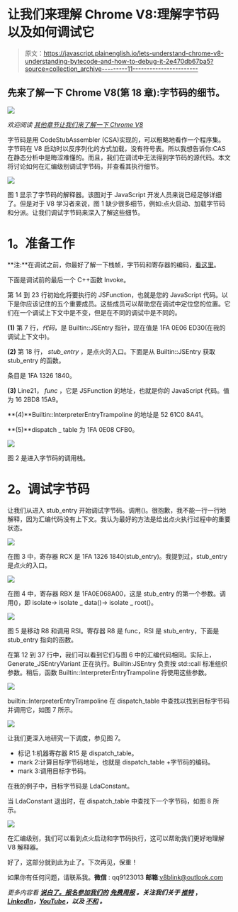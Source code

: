 # 让我们来理解 Chrome V8:理解字节码以及如何调试它

> 原文：<https://javascript.plainenglish.io/lets-understand-chrome-v8-understanding-bytecode-and-how-to-debug-it-2e470db67ba5?source=collection_archive---------11----------------------->

## 先来了解一下 Chrome V8(第 18 章):字节码的细节。

![](img/2229cb027639f57877eb360bf75cd927.png)

*欢迎阅读* [*其他章节让我们来了解一下 Chrome V8*](https://medium.com/@huidou)

字节码是用 CodeStubAssembler (CSA)实现的，可以粗略地看作一个程序集。字节码在 V8 启动时以反序列化的方式加载，没有符号表。所以我想告诉你:CAS 在静态分析中是晦涩难懂的。而且，我们在调试中无法得到字节码的源代码。本文将讨论如何在汇编级别调试字节码，并查看其执行细节。

![](img/f90eb0c9c6dae8457e5c2bbfd1e5dadd.png)

图 1 显示了字节码的解释器。该图对于 JavaScript 开发人员来说已经足够详细了。但是对于 V8 学习者来说，图 1 缺少很多细节，例如:点火启动、加载字节码和分派。让我们调试字节码来深入了解这些细节。

# **1。准备工作**

**注:**在调试之前，你最好了解一下栈帧，字节码和寄存器的编码，[看这里](https://medium.com/@huidou/lets-understand-chrome-v8-chapter-7-stack-frame-bb3fa3b7ad5)。

下面是调试前的最后一个 C++函数 Invoke。

第 14 到 23 行初始化将要执行的 JSFunction，也就是您的 JavaScript 代码。以下是你应该记住的五个重要成员。这些成员可以帮助您在调试中定位您的位置。它们在一个调试上下文中是不变，但是在不同的调试中是不同的。

**(1)** 第 7 行，*代码*，是 Builtin::JSEntry 指针，现在值是 1FA 0E06 ED30(在我的调试上下文中)。

**(2)** 第 18 行， *stub_entry* ，是点火的入口。下面是从 Builtin::JSEntry 获取 stub_entry 的函数。

条目是 1FA 1326 1840。

**(3)** Line21， *func* ，它是 JSFunction 的地址，也就是你的 JavaScript 代码。值为 16 2BD8 15A9。

**(4)**Builtin::InterpreterEntryTrampoline 的地址是 52 61C0 8A41。

**(5)**dispatch _ table 为 1FA 0E08 CFB0。

![](img/9055ff4cc0779faa8e47e6b179c89169.png)

图 2 是进入字节码的调用栈。

# **2。调试字节码**

让我们从进入 stub_entry 开始调试字节码。调用()。很抱歉，我不能一行一行地解释，因为汇编代码没有上下文。我认为最好的方法是给出点火执行过程中的重要状态。

![](img/f3f7d78af561148d6e992a8d222d1ce8.png)

在图 3 中，寄存器 RCX 是 1FA 1326 1840(stub_entry)。我提到过，stub_entry 是点火的入口。

![](img/1eb0fc806f20e3d65f7a6b7622e4e2ea.png)

在图 4 中，寄存器 RBX 是 1FA0E068A00，这是 stub_entry 的第一个参数。调用()，即 isolate-> isolate _ data()-> isolate _ root()。

![](img/68f79dbbc8c4ae8d843d26ea04114023.png)

图 5 是移动 R8 和调用 RSI。寄存器 R8 是 func，RSI 是 stub_entry，下面是 stub_entry 指向的函数。

在第 12 到 37 行中，我们可以看到它们与图 6 中的汇编代码相同。实际上，Generate_JSEntryVariant 正在执行。Builtin:JSEntry 负责按 std::call 标准组织参数。稍后，函数 Builtin::InterpreterEntryTrampoline 将使用这些参数。

![](img/0908f49f029cd06f593c1f3be2ce9442.png)

builtin::InterpreterEntryTrampoline 在 dispatch_table 中查找以找到目标字节码并调用它，如图 7 所示。

![](img/c153b4170333dba851a1046144edd2af.png)

让我们更深入地研究一下调度，参见图 7。

*   标记 1:机器寄存器 R15 是 dispatch_table。
*   mark 2:计算目标字节码地址，也就是 dispatch_table +字节码的编码。
*   mark 3:调用目标字节码。

在我的例子中，目标字节码是 LdaConstant。

当 LdaConstant 退出时，在 dispatch_table 中查找下一个字节码，如图 8 所示。

![](img/6bc46a61294e42ef2739067a74cd0a1c.png)

在汇编级别，我们可以看到点火启动和字节码执行，这可以帮助我们更好地理解 V8 解释器。

好了，这部分就到此为止了。下次再见，保重！

如果你有任何问题，请联系我。**微信** : qq9123013 **邮箱**:[v8blink@outlook.com](mailto:v8blink@outlook.com)

*更多内容看* [***说白了。报名参加我们的***](https://plainenglish.io/) **[***免费周报***](http://newsletter.plainenglish.io/) *。关注我们关于* [***推特***](https://twitter.com/inPlainEngHQ) ，[***LinkedIn***](https://www.linkedin.com/company/inplainenglish/)*，*[***YouTube***](https://www.youtube.com/channel/UCtipWUghju290NWcn8jhyAw)*，以及* [***不和***](https://discord.gg/GtDtUAvyhW) *。***
